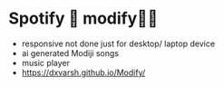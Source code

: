 # Spotify 🚫  modify🌚😂
- responsive not done just for desktop/ laptop device
- ai generated Modiji songs
- music player
- https://dxvarsh.github.io/Modify/
